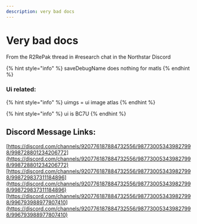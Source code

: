 ```yaml
---
description: very bad docs
---
```


# Very bad docs

From the R2RePak thread in #research chat in the Northstar Discord

{% hint style="info" %}
saveDebugName does nothing for matls
{% endhint %}

### Ui related:

{% hint style="info" %}
uimgs = ui image atlas
{% endhint %}

{% hint style="info" %}
ui is BC7U
{% endhint %}

## Discord Message Links:

[https://discord.com/channels/920776187884732556/987730053439827998/998728801234206772](https://discord.com/channels/920776187884732556/987730053439827998/998728801234206772)[https://discord.com/channels/920776187884732556/987730053439827998/998729837311184896](https://discord.com/channels/920776187884732556/987730053439827998/998729837311184896)[https://discord.com/channels/920776187884732556/987730053439827998/996793988977807410](https://discord.com/channels/920776187884732556/987730053439827998/996793988977807410)



